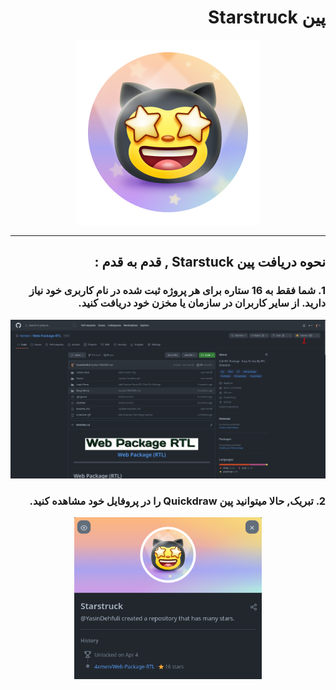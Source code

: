 <div dir="rtl">

# پین Starstruck

<div align="center"  >

<img width="296" src="../badges/Starstruck.png" alt="QuickDraw-Pin">
</div>

<hr>

##  نحوه دریافت پین Starstuck , قدم به قدم :

### 1. شما فقط به 16 ستاره برای هر پروژه ثبت شده در نام کاربری خود نیاز دارید. از سایر کاربران در سازمان یا مخزن خود دریافت کنید.

<div align="center">
<img width="700" src="../img/starstruck/starstruck-step1.png" alt="quickdraw-step1.png">
</div>

### 2. تبریک, حالا میتوانید پین Quickdraw را در پروفایل خود مشاهده کنید.

<div align="center">
<img width="300" src="../img/starstruck/starstruck-step2.png" alt="quickdraw-step4.png">
</div>

</div>